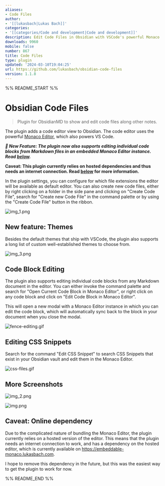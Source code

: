 ```yaml
---
aliases:
- Code Files
author:
- '[[lukasbach|Lukas Bach]]'
categories:
- '[[categories/Code and development|Code and development]]'
description: Edit Code Files in Obsidian with VSCode's powerful Monaco Editor
downloads: 9960
mobile: false
number: 867
title: Code Files
type: plugin
updated: '2024-03-10T19:04:25'
url: https://github.com/lukasbach/obsidian-code-files
version: 1.1.8
---
```


%% README_START %%

# Obsidian Code Files

> Plugin for ObsidianMD to show and edit code files along other notes.

The plugin adds a code editor view to Obsidian. The code editor uses the powerful
[Monaco Editor](https://microsoft.github.io/monaco-editor/), which also powers VS Code.

*__🚀 New Feature: The plugin now also supports editing individual code blocks from Markdown
files in an embedded Monaco Editor instance. Read [below](#new-feature-code-block-editing).__*

**Caveat: This plugin currently relies on hosted dependencies and thus needs an internet connection.
Read [below](#caveat-online-dependency) for more information.**

In the plugin settings, you can configure for which file extensions the editor will be
available as default editor. You can also create new code files, either by right clicking
on a folder in the side pane and clicking on "Create Code File", search for
"Create new Code File" in the command palette or by using the "Create Code File" button
in the ribbon.

![img_1.png](https://raw.githubusercontent.com/lukasbach/obsidian-code-files/HEAD/img_1.png)

## New feature: Themes

Besides the default themes that ship with VSCode, the plugin also supports a long list
of custom well-established themes to choose from.

![img_3.png](https://raw.githubusercontent.com/lukasbach/obsidian-code-files/HEAD/img_3.png)

## Code Block Editing

The plugin also supports editing individual code blocks from any
Markdown document in the editor. You
can either invoke the command palette and search for "Open Current Code Block in Monaco
Editor", or right click on any code block and click on "Edit Code Block in Monaco Editor".

This will open a new modal with a Monaco Editor instance in which you can edit the code
block, which will automatically sync back to the block in your document when you close
the modal.

![fence-editing.gif](https://raw.githubusercontent.com/lukasbach/obsidian-code-files/HEAD/fence-editing.gif)

## Editing CSS Snippets

Search for the command "Edit CSS Snippet" to search CSS Snippets that exist in your
Obsidian vault and edit them in the Monaco Editor.

![css-files.gif](https://raw.githubusercontent.com/lukasbach/obsidian-code-files/HEAD/css-files.gif)

## More Screenshots

![img_2.png](https://raw.githubusercontent.com/lukasbach/obsidian-code-files/HEAD/img_2.png)

![img.png](https://raw.githubusercontent.com/lukasbach/obsidian-code-files/HEAD/img.png)

## Caveat: Online dependency

Due to the complicated nature of bundling the Monaco Editor, the plugin currently relies on
a hosted version of the editor. This means that the plugin needs an internet connection to
work, and has a dependency on the hosted editor, which is currently available on
https://embeddable-monaco.lukasbach.com.

I hope to remove this dependency in the future, but this was the easiest way to get the
plugin to work for now.


%% README_END %%